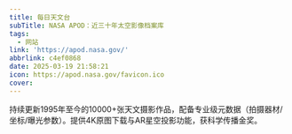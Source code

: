 ```yaml
---
title: 每日天文台
subTitle: NASA APOD：近三十年太空影像档案库
tags:
  - 网站
link: 'https://apod.nasa.gov/'
abbrlink: c4ef0868
date: 2025-03-19 21:58:21
icon: https://apod.nasa.gov/favicon.ico
cover:
---
```


持续更新1995年至今的10000+张天文摄影作品，配备专业级元数据（拍摄器材/坐标/曝光参数）。提供4K原图下载与AR星空投影功能，获科学传播金奖。